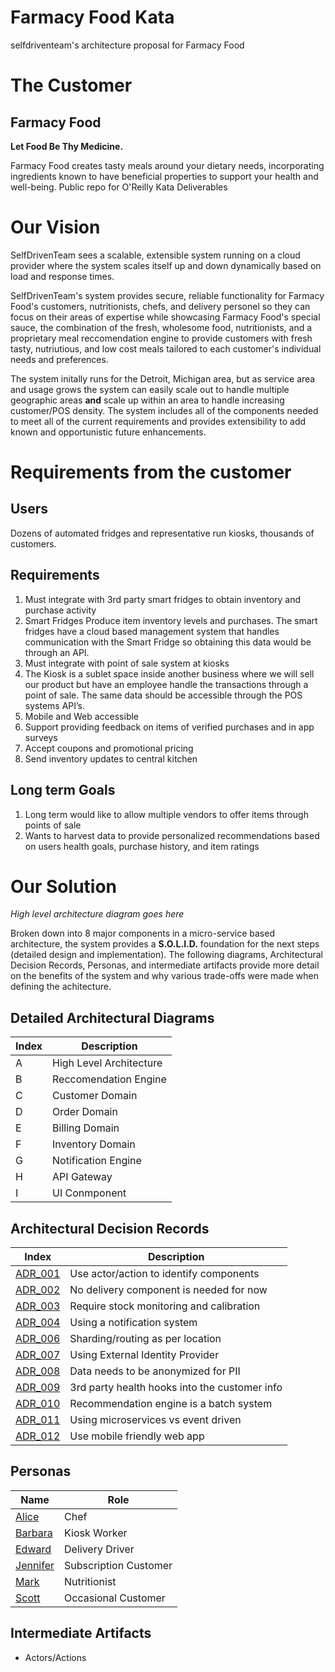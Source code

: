 # Farmacy Food Kata

selfdriventeam's architecture proposal for Farmacy Food

# The Customer
## Farmacy Food
**Let Food Be Thy Medicine.**

Farmacy Food creates tasty meals around your dietary needs, incorporating ingredients known to have beneficial properties to support your health and well-being.
Public repo for O'Reilly Kata Deliverables

# Our Vision

SelfDrivenTeam sees a scalable, extensible system running on a cloud provider where the system scales itself up and down dynamically based on load and response times.

SelfDrivenTeam's system provides secure, reliable functionality for Farmacy Food's customers, nutritionists, chefs, and delivery personel so they can focus on their areas of expertise while showcasing Farmacy Food's special sauce, the combination of the fresh, wholesome food, nutritionists, and a proprietary meal reccomendation engine to provide customers with fresh tasty, nutriutious, and low cost meals tailored to each customer's individual needs and preferences.

The system initally runs for the Detroit, Michigan area, but as service area and usage grows the system can easily scale out to handle multiple geographic areas **and** scale up within an area to handle increasing customer/POS density. The system includes all of the components needed to meet all of the current requirements and provides extensibility to add known and opportunistic future enhancements.

# Requirements from the customer
## Users
Dozens of automated fridges and representative run kiosks, thousands of customers.

## Requirements
1) Must integrate with 3rd party smart fridges to obtain inventory and purchase activity
1) Smart Fridges Produce item inventory levels and purchases. The smart fridges have a cloud based management system that handles communication with the Smart Fridge so obtaining this data would be through an API.
1) Must integrate with point of sale system at kiosks
1) The Kiosk is a sublet space inside another business where we will sell our product but have an employee handle the transactions through a point of sale. The same data should be accessible through the POS systems API’s.
1) Mobile and Web accessible
1) Support providing feedback on items of verified purchases and in app surveys
1) Accept coupons and promotional pricing
1) Send inventory updates to central kitchen

## Long term Goals
1) Long term would like to allow multiple vendors to offer items through points of sale
1) Wants to harvest data to provide personalized recommendations based on users health goals, purchase history, and item ratings

# Our Solution

*High level architecture diagram goes here*

Broken down into 8 major components in a micro-service based architecture, the system provides a **S.O.L.I.D.** foundation for the next steps (detailed design and implementation). The following diagrams, Architectural Decision Records, Personas, and intermediate artifacts provide more detail on the benefits of the system and why various trade-offs were made when defining the achitecture.

## Detailed Architectural Diagrams

| Index | Description |
|-------|-------------|
| A | High Level Architecture |
| B | Reccomendation Engine |
| C | Customer Domain |
| D | Order Domain |
| E | Billing Domain |
| F | Inventory Domain |
| G | Notification Engine |
| H | API Gateway |
| I | UI Conmponent |

## Architectural Decision Records

| Index | Description |
|-------|-------------|
| [ADR_001](docs/arc/adr_001.md) | Use actor/action to identify components |
| [ADR_002](docs/arc/adr_002.md) | No delivery component is needed for now |
| [ADR_003](docs/arc/adr_003.md) | Require stock monitoring and calibration |
| [ADR_004](docs/arc/adr_004.md) | Using a notification system |
| [ADR_006](docs/arc/adr_006.md) | Sharding/routing as per location |
| [ADR_007](docs/arc/adr_007.md) | Using External Identity Provider |
| [ADR_008](docs/arc/adr_008.md) | Data needs to be anonymized for PII |
| [ADR_009](docs/arc/adr_009.md) | 3rd party health hooks into the customer info |
| [ADR_010](docs/arc/adr_010.md) | Recommendation engine is a batch system |
| [ADR_011](docs/arc/adr_011.md) | Using microservices vs event driven |
| [ADR_012](docs/arc/adr_012.md) | Use mobile friendly web app |

## Personas

| Name | Role |
|------|------|
| [Alice](docs/personas/alice_(chef).md) | Chef |
| [Barbara](docs/personas/barbara_(kiosk_worker).md) | Kiosk Worker |
| [Edward](docs/personas/edward_(delivery_driver).md) | Delivery Driver |
| [Jennifer](docs/personas/jennifer_(subscriber).md) | Subscription Customer |
| [Mark](docs/personas/mark_(nutritionist).md) | Nutritionist |
| [Scott](docs/personas/scott_(eater).md) | Occasional Customer |

## Intermediate Artifacts

* Actors/Actions

